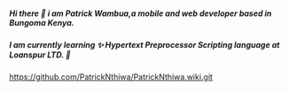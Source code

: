 ##### Hi there 👋 i am Patrick Wambua,a mobile and web developer based in Bungoma Kenya.
##### I am currently learning :sparkles: **Hypertext Preprocessor** Scripting language at Loanspur LTD. 🌱 
https://github.com/PatrickNthiwa/PatrickNthiwa.wiki.git

<!--
**PatrickNthiwa/PatrickNthiwa** is a ✨ _special_ ✨ repository because its `README.md`![images](https://user-images.githubusercontent.com/102645955/192632515-749815f6-2f27-48f8-8240-7e892edd9003.png)
 (this file) appears on your GitHub profile.

Here are some ideas to get you started:

- 🔭 I’m currently working on ...
- 🌱 I’m currently learning ...
- 👯 I’m looking to collaborate on ...
- 🤔 I’m looking for help with ...
- 💬 Ask me about ...
- 📫 How to reach me: ...
- 😄 Pronouns: ...
- ⚡ Fun fact: ...
-->
